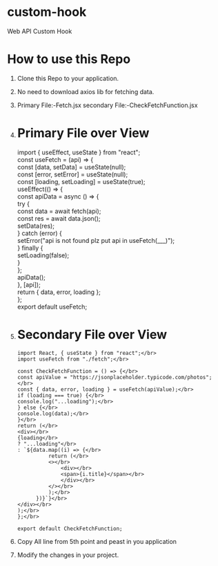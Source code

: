 # custom-hook

Web API Custom Hook

# How to use this Repo

1.  Clone this Repo to your application.
2.  No need to download axios lib for fetching data.
3.  Primary File:-Fetch.jsx
    secondary File:-CheckFetchFunction.jsx
4.  # Primary File over View

    import { useEffect, useState } from "react"; </br>
    const useFetch = (api) => {</br>
    const [data, setData] = useState(null);</br>
    const [error, setError] = useState(null);</br>
    const [loading, setLoading] = useState(true);</br>
    useEffect(() => {</br>
    const apiData = async () => {</br>
    try {</br>
    const data = await fetch(api);</br>
    const res = await data.json();</br>
    setData(res);</br>
    } catch (error) {</br>
    setError("api is not found plz put api in useFetch(\_\_\_)");</br>
    } finally {</br>
    setLoading(false);</br>
    }</br>
    };</br>
    apiData();</br>
    }, [api]);</br>
    return { data, error, loading };</br>
    };</br>
    export default useFetch;</br>

5.  # Secondary File over View

        import React, { useState } from "react";</br>
        import useFetch from "./fetch";</br>

        const CheckFetchFunction = () => {</br>
        const apiValue = "https://jsonplaceholder.typicode.com/photos";</br>
        const { data, error, loading } = useFetch(apiValue);</br>
        if (loading === true) {</br>
        console.log("...loading");</br>
        } else {</br>
        console.log(data);</br>
        }</br>
        return (</br>
        <div></br>
        {loading</br>
        ? "...loading"</br>
        : `${data.map((i) => {</br>
                  return (</br>
                  <></br>
                      <div></br>
                      <span>{i.title}</span></br>
                      </div></br>
                  </></br>
                  );</br>
              })}`}</br>
        </div></br>
        );</br>
        };</br>

        export default CheckFetchFunction;

6.  Copy All line from 5th point and peast in you application
7.  Modify the changes in your project.
